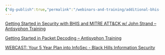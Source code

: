 ```yaml
---
{"dg-publish":true,"permalink":"/webinars-and-training/additional-bhis-courses-or-videos/","updated":"2024-02-16T13:16:20.000-08:00"}
---
```


[Getting Started in Security with BHIS and MITRE ATT&CK w/ John Strand – Antisyphon Training](https://www.antisyphontraining.com/live-courses-catalog/getting-started-in-security-with-bhis-and-mitre-attck-w-john-strand/)

[Getting Started in Packet Decoding – Antisyphon Training](https://www.antisyphontraining.com/event/getting-started-in-packet-decoding-3/)

[WEBCAST: Your 5 Year Plan into InfoSec - Black Hills Information Security](https://www.blackhillsinfosec.com/webcast-5-year-plan-infosec/)

